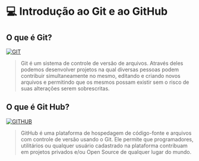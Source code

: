 # 💻 Introdução ao Git e ao GitHub

## O que é Git? 
[![GIT](https://img.shields.io/badge/Git-F05032?style=for-the-badge&logo=git&logoColor=white)](#)
> Git é um sistema de controle de versão de arquivos. Através deles podemos desenvolver projetos na qual diversas pessoas podem contribuir simultaneamente no mesmo, editando e criando novos arquivos e permitindo que os mesmos possam existir sem o risco de suas alterações serem sobrescritas.

## O que é Git Hub? 
[![GITHUB](https://img.shields.io/badge/GitHub-100000?style=for-the-badge&logo=github&logoColor=white)](#)
> GitHub é uma plataforma de hospedagem de código-fonte e arquivos com controle de versão usando o Git. Ele permite que programadores, utilitários ou qualquer usuário cadastrado na plataforma contribuam em projetos privados e/ou Open Source de qualquer lugar do mundo.
